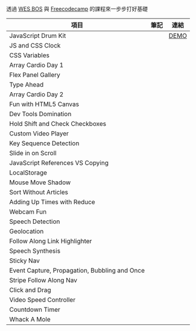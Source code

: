 透過 [WES BOS](https://courses.wesbos.com/account/access/5efef522055a68151fb7e680) 與 [Freecodecamp](https://www.freecodecamp.org/news/javascript-projects-for-beginners/) 的課程來一步步打好基礎

| 項目                                          | 筆記 | 連結                                                     |
| --------------------------------------------- | ---- | -------------------------------------------------------- |
| JavaScript Drum Kit                           |      | [DEMO](https://wayne201299.github.io/vanillaJS/DrumKit/) |
| JS and CSS Clock                              |      |                                                          |
| CSS Variables                                 |      |                                                          |
| Array Cardio Day 1                            |      |                                                          |
| Flex Panel Gallery                            |      |                                                          |
| Type Ahead                                    |      |                                                          |
| Array Cardio Day 2                            |      |                                                          |
| Fun with HTML5 Canvas                         |      |                                                          |
| Dev Tools Domination                          |      |                                                          |
| Hold Shift and Check Checkboxes               |      |                                                          |
| Custom Video Player                           |      |                                                          |
| Key Sequence Detection                        |      |                                                          |
| Slide in on Scroll                            |      |                                                          |
| JavaScript References VS Copying              |      |                                                          |
| LocalStorage                                  |      |                                                          |
| Mouse Move Shadow                             |      |                                                          |
| Sort Without Articles                         |      |                                                          |
| Adding Up Times with Reduce                   |      |                                                          |
| Webcam Fun                                    |      |                                                          |
| Speech Detection                              |      |                                                          |
| Geolocation                                   |      |                                                          |
| Follow Along Link Highlighter                 |      |                                                          |
| Speech Synthesis                              |      |                                                          |
| Sticky Nav                                    |      |                                                          |
| Event Capture, Propagation, Bubbling and Once |      |                                                          |
| Stripe Follow Along Nav                       |      |                                                          |
| Click and Drag                                |      |                                                          |
| Video Speed Controller                        |      |                                                          |
| Countdown Timer                               |      |                                                          |
| Whack A Mole                                  |      |                                                          |
